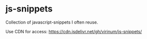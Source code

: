 # js-snippets
Collection of javascript-snippets I often reuse.

Use CDN for access: <https://cdn.jsdelivr.net/gh/virinum/js-snippets/>
